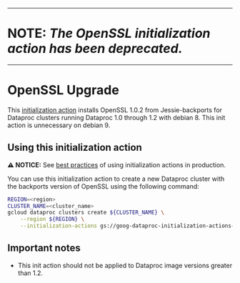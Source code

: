 --------------------------------------------------------------------------------

# NOTE: *The OpenSSL initialization action has been deprecated.*

--------------------------------------------------------------------------------

# OpenSSL Upgrade

This [initialization action](https://cloud.google.com/dataproc/init-actions) installs OpenSSL 1.0.2
from Jessie-backports for Dataproc clusters running Dataproc 1.0 through 1.2
with debian 8. This init action is unnecessary on debian 9.

## Using this initialization action

**:warning: NOTICE:** See [best practices](/README.md#how-initialization-actions-are-used) of using initialization actions in production.

You can use this initialization action to create a new Dataproc cluster with the backports version
of OpenSSL using the following command:

```bash
REGION=<region>
CLUSTER_NAME=<cluster_name>
gcloud dataproc clusters create ${CLUSTER_NAME} \
    --region ${REGION} \
    --initialization-actions gs://goog-dataproc-initialization-actions-${REGION}/openssl/openssl.sh
```

## Important notes

* This init action should not be applied to Dataproc image versions greater than
  1.2.
